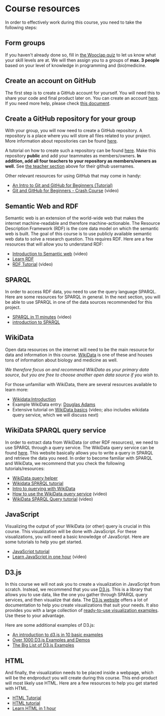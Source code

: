 # Course resources
In order to effectively work during this course, you need to take the following steps:

## Form groups
If you haven't already done so, fill in [the Wooclap quiz](https://app.wooclap.com/GSYKEX?from=event-page) to let us know what your skill levels are at. We will then assign you to a groups of **max. 3 people** based on your level of knowledge in programming and (bio)medicine.

## Create an account on GitHub
The first step is to create a GitHub account for yourself. You will need this to share your code and final product later on.
You can create an account [here](github.com/). If you need more help, please check [this document](https://docs.github.com/en/get-started/signing-up-for-github/signing-up-for-a-new-github-account).

## Create a GitHub repository for your group
With your group, you will now need to create a GitHub repository. A repository is a place where you will store all files related to your project. More information about repositories can be found [here](https://docs.github.com/en/repositories/creating-and-managing-repositories/about-repositories). 

A tutorial on how to create such a repository can be found [here](https://docs.github.com/en/get-started/quickstart/create-a-repo). 
Make this repository **public** and add your teammates as members/owners. **In addition, add all four teachers to your repository as members/owners as well.** See [the teacher section](#teachers-2022) above for their github usernames.

Other relevant resources for using GitHub that may come in handy:
- [An Intro to Git and GitHub for Beginners (Tutorial)](https://product.hubspot.com/blog/git-and-github-tutorial-for-beginners)
- [Git and GitHub for Beginners - Crash Course](https://www.youtube.com/watch?v=RGOj5yH7evk) (video)

## Semantic Web and RDF
Semantic web is an extension of the world-wide web that makes the internet machine-readable and therefore machine-actionable. The Resource Description Framework (RDF) is the core data model on which the semantic web is built. The goal of this course is to use publicly available semantic web data to solve a research question. This requires RDF.
Here are a few resources that will allow you to understand RDF:
- [Introduction to Semantic web](https://youtu.be/e5RPhWIBcY4) (video)
- [Learn RDF](https://cambridgesemantics.com/blog/semantic-university/learn-rdf/)
- [RDF Tutorial](https://www.youtube.com/watch?v=zeYfT1cNKQg) (video)

## SPARQL
In order to access RDF data, you need to use the query language SPARQL. Here are some resources for SPARQL in general. In the next section, you will be able to use SPARQL in one of the data sources recommended for this project. 
- [SPARQL in 11 minutes](https://www.youtube.com/watch?v=FvGndkpa4K0) (video)
- [introduction to SPARQL](https://www.dataversity.net/introduction-to-sparql/)

## WikiData
Open data resources on the internet will need to be the main resource for data and information in this course. [WikiData](https://www.wikidata.org/wiki/Wikidata:Main_Page) is one of these and houses tons of information about biology and medicine as well. 


*We therefore focus on and recommend WikiData as your primary data source, but you are free to choose another open data source if you wish to.*

For those unfamiliar with WikiData, there are several resources available to learn more:
- [Wikidata:Introduction](https://www.wikidata.org/wiki/Wikidata:Introduction)
- Example WikiData entry: [Douglas Adams](https://www.wikidata.org/wiki/Q42)
- Extensive tutorial on [WikiData basics](https://www.youtube.com/watch?v=tHHwNJ9NYrk) (video; also includes wikidata query service, which we will discuss next)

## WikiData SPARQL query service
In order to extract data from WikiData (or other RDF resources), we need to use SPARQL through a query service. The WikiData query service can be found [here](https://query.wikidata.org/). This website basically allows you to write a query in SPARQL and retrieve the data you need.
In order to become familiar with SPARQL and WikiData, we recommend that you check the following tutorials/resources:
- [WikiData query helper](https://www.wikidata.org/wiki/Wikidata:SPARQL_query_service/Wikidata_Query_Help)
- [Wikidata SPARQL tutorial](https://www.wikidata.org/wiki/Wikidata:SPARQL_tutorial)
- [Intro to querying with WikiData](https://librarycarpentry.org/lc-wikidata/05-intro_to_querying/index.html)
- [How to use the WikiData query service](https://www.youtube.com/watch?v=TXdjxnjCvng) (video)
- [WikiData SPARQL Query tutorial](https://www.youtube.com/watch?v=TXdjxnjCvng) (video)

## JavaScript
Visualizing the output of your WikiData (or other) query is crucial in this course. This visualization will be done with JavaScript. For these visualizations, you will need a basic knowledge of JavaScript. Here are some tutorials to help you get started.
- [JavaScript tutorial](https://www.w3schools.com/js/)
- [Learn JavaScript in one hour](https://www.youtube.com/watch?v=W6NZfCO5SIk) (video)

## D3.js
In this course we will not ask you to create a visualization in JavaScript from scratch. Instead, we recommend that you use [D3.js](https://d3js.org/). This is a library that allows you to use data, like the one you gather through SPARQL query services, and then visualize that data. The [D3.js website](https://d3js.org/) offers a lot of documentation to help you create visualizations that suit your needs. It also provides you with a large collection of [ready-to-use visualization examples](https://observablehq.com/@d3/gallery). Use these to your advantage.

Here are some additional examples of D3.js:
- [An introduction to d3.js in 10 basic examples](https://d3-graph-gallery.com/intro_d3js.html)
- [Over 1000 D3.js Examples and Demos](http://techslides.com/over-1000-d3-js-examples-and-demos)
- [The Big List of
D3.js Examples](https://christopheviau.com/d3list/)

## HTML
And finally, the visualization needs to be placed inside a webpage, which will be the endproduct you will create during this course. This end-product will most likely use HTML. Here are a few resources to help you get started with HTML. 
- [HTML Tutorial](https://www.w3schools.com/html/)
- [HTML tutorial](https://www.javatpoint.com/html-tutorial)
- [Learn HTML in 1 hour](https://www.youtube.com/watch?v=qz0aGYrrlhU)

